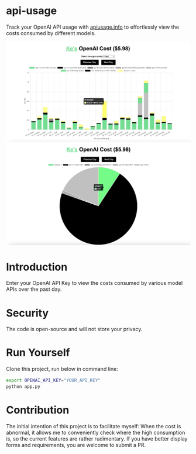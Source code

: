 # api-usage
Track your OpenAI API usage with [apiusage.info](https://apiusage.info/) to effortlessly view the costs consumed by different models.

![my-usage](static/usage.jpg)
![my-usage](static/usage-pie.jpg)

# Introduction
Enter your OpenAI API Key to view the costs consumed by various model APIs over the past day.

# Security
The code is open-source and will not store your privacy.

# Run Yourself
Clone this project, run below in command line:
```bash
export OPENAI_API_KEY="YOUR_API_KEY"
python app.py
```

# Contribution
The initial intention of this project is to facilitate myself: When the cost is abnormal, it allows me to conveniently check where the high consumption is, so the current features are rather rudimentary. If you have better display forms and requirements, you are welcome to submit a PR.
